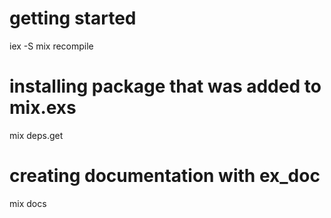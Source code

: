 
# getting started
iex -S mix
recompile

# installing package that was added to mix.exs
mix deps.get

# creating documentation with ex_doc
mix docs